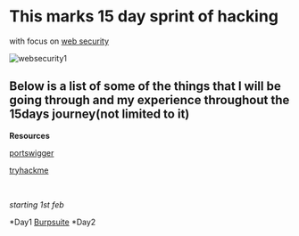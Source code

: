 <body> <p> 
   
   # This marks 15 day sprint of hacking

   
  with focus on [web security](https://portswigger.net/support/using-burp-to-test-for-the-owasp-top-ten)
   
  
      
      

![websecurity1](https://user-images.githubusercontent.com/41240719/151664381-3f58e247-ee89-4ea0-9c78-8a9af8eaba9c.jpg)

    
      
      
      
   ##  Below is a list of some of the things that I will be going through and my experience throughout the 15days journey(not limited to it) 

<b> Resources </b>
      
      
      
      
   [portswigger](https://portswigger.net/web-security)
   
   [tryhackme](https://tryhackme.com/room/webfundamentals)
   
   <br>
     
   _starting 1st feb_
   
   
   *Day1  [Burpsuite](https://tryhackme.com/room/rpburpsuite)
   *Day2
   
   
 </p>  </body>
